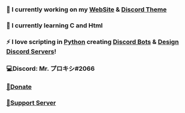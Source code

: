### 🔭 I currently working on my [WebSite](https://mrcommunityy.000webhostapp.com/) & [Discord Theme](https://github.com/Mr-Proxy-source/Discord-Theme)
### 📖 I currently learning C and Html
### ⚡ I love scripting in [Python](https://www.python.org/) creating [Discord Bots](https://github.com/Mr-Proxy-source/Discord-Visual-Studio-Code) & [Design Discord Servers](https://discord.gg/Ha3WjFhsr5)!

### 💻Discord: Mr. プロキシ#2066                               
### [💸Donate](https://www.paypal.com/paypalme/Bypasssss)                          
### [📛Support Server](https://discord.gg/Ha3WjFhsr5)                           
